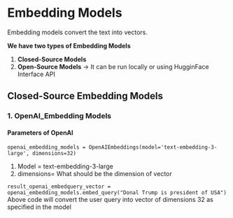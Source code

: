 # Embedding Models 
 Embedding models convert the text into vectors.

******We have two types of Embedding Models******
1. **Closed-Source Models**
2. **Open-Source Models** -> It can be run locally or using HugginFace Interface API

## Closed-Source Embedding Models 

### 1. OpenAI_Embedding Models 
#### Parameters of OpenAI

```openai_embedding_models = OpenAIEmbeddings(model='text-embedding-3-large', dimensions=32)```
1. Model = text-embedding-3-large
2. dimensions= What should be the dimension of vector

```result_openai_embedquery_vector = openai_embedding_models.embed_query("Donal Trump is president of USA")```
Above code will convert the user query into vector of dimensions 32 as specified in the model

